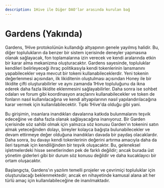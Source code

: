 ```yaml
---
description: 1Hive ile Diğer DAO'lar arasında kurulan bağ
---
```


# Gardens \(Yakında\)

Gardens, 1Hive protokolünün kullandığı altyapının genele yayılmış halidir. Bu, diğer toplulukların da benzer bir sistem içerisinde deneyler yapmasına olanak sağlayacak, fon toplamalarına izin verecek ve kendi aralarında etkin bir karar alma mekanizma oluşturacaktır. Gardens sayesinde, topluluklar kendileri belirleyeceği ihraç politikasıyla kendi tokenlerinin lansmanını yapabilecekler veya mevcut bir tokeni kullanabileceklerdir. Yeni tokenin değerlenmesi açısından, ilk likiditenin oluştulması açısından Honey ile bir likidite çifti oluşturabilirler ve aynı zamanda 1Hive topluluğunu da ikna ederek daha fazla likidite eklenmesini sağlayabilirler. Daha sonra ise sohbet odaları ve forum gibi koordinasyon araçlarını kullanabilecekler ve token de fonların nasıl kullanılacağına ve kendi altyapılarının nasıl yapılandırılacağına karar vermek için kullanılabilecektir. Tıpkı 1Hive'da olduğu gibi yani.

Bu girişimin, insanlara inandıkları davalarına katkıda bulunmalarını teşvik edeceğine ve daha fazla olanak sağlayacağına inanıyoruz. Bir Garden içerisinde söz sahibi olmak için yalnızca söz konusu Garden'ın tokenini satın almak yeteceğinden dolayı, bireyler kolayca bağışta bulunabilecekler ve devam ettirmeye değer olduğuna inandıkları davada bir paydaş olacaklardır. Daha sonra, bu davayı kendi tokenlerinin değerini artırma amacıyla daha da ileri taşımak için kendiliğinden bir teşvik oluşacaktır. Bu, geleneksel işletmelerdeki hisse senetlerinden pek de farklı değildir; ancak burada üst yönetim giderleri gibi bir durum söz konusu değildir ve daha kucaklayıcı bir ortam oluşacaktır.

Başlangıçta, Gardens'ın yazılım temelli projeler ve çevrimiçi topluluklar için oluşturulacağı beklenmektedir; ancak en nihayetinde kamusal alana ait her türlü amaç için kullanılabileceğine de inanılmaktadır.

